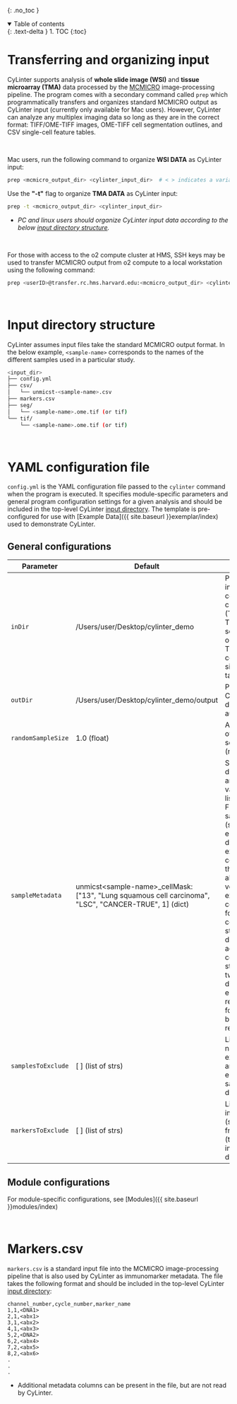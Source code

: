 
{: .no_toc }

<details open markdown="block">
  <summary>
    Table of contents
  </summary>
  {: .text-delta }
1. TOC
{:toc}
</details>

# Transferring and organizing input
CyLinter supports analysis of **whole slide image (WSI)** and **tissue microarray (TMA)** data processed by the [MCMICRO](https://mcmicro.org) image-processing pipeline. The program comes with a secondary command called `prep` which programmatically transfers and organizes standard MCMICRO output as CyLinter input (currently only available for Mac users). However, CyLinter can analyze any multiplex imaging data so long as they are in the correct format: TIFF/OME-TIFF images, OME-TIFF cell segmentation outlines, and CSV single-cell feature tables.

<br/>

Mac users, run the following command to organize **WSI DATA** as CyLinter input:  


``` bash
prep <mcmicro_output_dir> <cylinter_input_dir>  # < > indicates a variable.
```

Use the **"-t"** flag to organize **TMA DATA** as CyLinter input:

``` bash
prep -t <mcmicro_output_dir> <cylinter_input_dir>
```

 * *PC and linux users should organize CyLinter input data according to the below [input directory structure](#input-directory-structure).*

<br/>

For those with access to the o2 compute cluster at HMS, SSH keys may be used to transfer MCMICRO output from o2 compute to a local workstation using the following command:

``` bash
prep <userID>@transfer.rc.hms.harvard.edu:<mcmicro_output_dir> <cylinter_input_dir>
```

<br/>

# Input directory structure

CyLinter assumes input files take the standard MCMICRO output format. In the below example, `<sample-name>` corresponds to the names of the different samples used in a particular study.

``` bash
<input_dir>
├── config.yml
├── csv/
│   └── unmicst-<sample-name>.csv
├── markers.csv
├── seg/
│   └── <sample-name>.ome.tif (or tif)
└── tif/
    └── <sample-name>.ome.tif (or tif)
```

<br/>

# YAML configuration file

`config.yml` is the YAML configuration file passed to the `cylinter` command when the program is executed. It specifies module-specific parameters and general program configuration settings for a given analysis and should be included in the top-level CyLinter [input directory](#input-directory-structure). The template is pre-configured for use with [Example Data]({{ site.baseurl }}exemplar/index) used to demonstrate CyLinter.

## General configurations

| Parameter | Default | Description |
| --- | --- | --- |
| `inDir` | /Users/user/Desktop/cylinter_demo | Path to CyLinter input directory containing multi-channel image files (TIFF or OME-TIFF), segmentation outlines (OME-TIFF), and corresponding single-cell feature tables (CSV) |
| `outDir` | /Users/user/Desktop/cylinter_demo/output | Path to arbitrary CyLinter output directory (created automatically) |
| `randomSampleSize` | 1.0 (float) | Analyze a fraction of single-cell data selected at random (range: 0.0-1.0) |
| `sampleMetadata` | unmicst\<sample-name>\_cellMask: <br />  ["13", "Lung squamous cell carcinoma", "LSC", "CANCER-TRUE", 1] (dict) | Sample metadata dictionary: keys are file names; values are ordered lists of strings. First element: sample names (str), second element: descriptive text of experimental condition (str), third element: abbreviated version of experimental condition (str), fourth element: comma-delimited string of binary declarations across samples for computing t statistics between two groups (str dytpe), fifth element: integer replicate number for biological/technical replicates |
| `samplesToExclude` | [ ] (list of strs) | List of sample names (strs) to exclude from the analysis: first elements of sampleMetadata dict values |
| `markersToExclude` | [ ] (list of strs) | List of immunomarkers (strs) to exclude from the analysis (this does not include nuclear dye channels) |

## Module configurations
For module-specific configurations, see [Modules]({{ site.baseurl }}modules/index)


<br/>

# Markers.csv
`markers.csv` is a standard input file into the MCMICRO image-processing pipeline that is also used by CyLinter as immunomarker metadata. The file takes the following format and should be included in the top-level CyLinter [input directory](#input-directory-structure):

```
channel_number,cycle_number,marker_name
1,1,<DNA1>
2,1,<abx1>
3,1,<abx2>
4,1,<abx3>
5,2,<DNA2>
6,2,<abx4>
7,2,<abx5>
8,2,<abx6>
.
.
.
```
* Additional metadata columns can be present in the file, but are not read by CyLinter.
